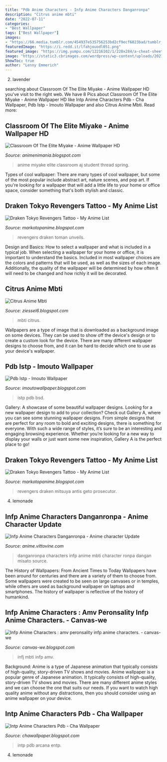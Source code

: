 ```yaml
---
title: "Pdb Anime Characters - Infp Anime Characters Danganronpa"
description: "Citrus anime mbti"
date: "2022-07-11"
categories:
- "Best Wallpaper"
tags: ["Best Wallpaper"]
images:
- "https://66.media.tumblr.com/454937e535756253bd2cf9ecf6823bad/tumblr_pbro6i2qDx1wjehr7o1_1280.jpg"
featuredImage: "https://i.redd.it/lfahjouodl051.png"
featured_image: "https://img.yumpu.com/12216102/1/220x284/a-cheat-sheet-on-the-myers-briggs-personality-types.jpg?quality=85"
image: "https://static3.cbrimages.com/wordpress/wp-content/uploads/2021/04/tokyo-revengers-mikey-intro.jpg?q=50&amp;fit=crop&amp;w=740&amp;h=370&amp;dpr=1.5"
ShowToc: true
author: "Lenny Emmerich"
---
```



2. lavender 

	

		
searching about Classroom Of The Elite Miyake - Anime Wallpaper HD you've visit to the right web. We have 8 Pics about Classroom Of The Elite Miyake - Anime Wallpaper HD like Intp Anime Characters Pdb - Cha Wallpaper, Pdb Istp - Imouto Wallpaper and also Citrus Anime Mbti. Read more:
		
    
## Classroom Of The Elite Miyake - Anime Wallpaper HD

<img loading=lazy src="https://lh6.googleusercontent.com/proxy/nLM32CgtFNdzLWnC45HGfpswHTX5Rc8_z7_BaSCzi9X1p7sNKnbdOXV-LBeamwEVuZHQEtG8s3J5_sZLvhPFxl_UFCN2zDITAw8GmV9Pbgxut5M7FEX3aEBnDuLsK-jlLvWlzZKmBLpBP6CgXg=s0-d" onerror="this.onerror=null;this.src='https://tse2.mm.bing.net/th?id=OIP.wGRuDmJ48AoAv18QyM6bpQAAAA&amp;pid=15.1';" alt="Classroom Of The Elite Miyake - Anime Wallpaper HD">

_Source: animenimania.blogspot.com_

>anime miyake elite classroom aj student thread spring. 

	

Types of cool wallpaper:
There are many types of cool wallpaper, but some of the most popular include abstract art, nature scenes, and pop art. If you're looking for a wallpaper that will add a little life to your home or office space, consider something that's both stylish and classic.

    
## Draken Tokyo Revengers Tattoo - My Anime List

<img loading=lazy src="https://static3.cbrimages.com/wordpress/wp-content/uploads/2021/04/tokyo-revengers-mikey-intro.jpg?q=50&amp;fit=crop&amp;w=740&amp;h=370&amp;dpr=1.5" onerror="this.onerror=null;this.src='https://tse2.mm.bing.net/th?id=OIP.9XYcWTWOdr2pEdTs6sIvoQHaDt&amp;pid=15.1';" alt="Draken Tokyo Revengers Tattoo - My Anime List">

_Source: markotopanime.blogspot.com_

>revengers draken toman unveils. 

	

Design and Basics: How to select a wallpaper and what is included in a typical job.
When selecting a wallpaper for your home or office, it is important to understand the basics. Included in most wallpaper choices are the colors and patterns that will be used, as well as the sizes of each image. Additionally, the quality of the wallpaper will be determined by how often it will need to be changed and how richly it will be decorated.

    
## Citrus Anime Mbti

<img loading=lazy src="https://66.media.tumblr.com/454937e535756253bd2cf9ecf6823bad/tumblr_pbro6i2qDx1wjehr7o1_1280.jpg" onerror="this.onerror=null;this.src='https://tse2.mm.bing.net/th?id=OIP.W0G5e9Ae5mTqG6-TrLQfUAHaCe&amp;pid=15.1';" alt="Citrus Anime Mbti">

_Source: ziessel6.blogspot.com_

>mbti citrus. 

	

Wallpapers are a type of image that is downloaded as a background image on some devices. They can be used to show off the device's design or to create a custom look for the device. There are many different wallpaper designs to choose from, and it can be hard to decide which one to use as your device's wallpaper.

    
## Pdb Istp - Imouto Wallpaper

<img loading=lazy src="https://img.yumpu.com/12216102/1/220x284/a-cheat-sheet-on-the-myers-briggs-personality-types.jpg?quality=85" onerror="this.onerror=null;this.src='https://tse3.mm.bing.net/th?id=OIP.SN7mB3oTYO9a9_2CJsv1JAAAAA&amp;pid=15.1';" alt="Pdb Istp - Imouto Wallpaper">

_Source: imoutowallpaper.blogspot.com_

>istp pdb bsd. 

	

Gallery: A showcase of some beautiful wallpaper designs.
Looking for a new wallpaper design to add to your collection? Check out Gallery A, where you can see some stunning wallpaper designs. From simple designs that are perfect for any room to bold and exciting designs, there is something for everyone. With such a wide range of styles, it’s sure to be an interesting and engaging browsing experience. Whether you’re looking for a new way to display your walls or just want some new inspiration, Gallery A is the perfect place to go!





	
	
    
## Draken Tokyo Revengers Tattoo - My Anime List

<img loading=lazy src="https://pbs.twimg.com/media/EXLC852U0AAJDTB.jpg" onerror="this.onerror=null;this.src='https://tse3.mm.bing.net/th?id=OIP.Hf5NzDuJzNJh5KBhJOYVYQHaKi&amp;pid=15.1';" alt="Draken Tokyo Revengers Tattoo - My Anime List">

_Source: markotopanime.blogspot.com_

>revengers draken mitsuya antis geto prosecutor. 

	

4. lemonade 

    
## Infp Anime Characters Danganronpa - Anime Character Update

<img loading=lazy src="https://64.media.tumblr.com/82cc45d05be9a10e29c9a92c521ad1d8/tumblr_n11tg6pAs11t0ts3co1_640.png" onerror="this.onerror=null;this.src='https://tse3.mm.bing.net/th?id=OIP.dWHwdf_Q6WmGwjFXH_BquAHaHh&amp;pid=15.1';" alt="Infp Anime Characters Danganronpa - Anime character Update">

_Source: anime.vittovine.com_

>danganronpa characters infp anime mbti character ronpa dangan misato source. 

	

The History of Wallpapers: From Ancient Times to Today
Wallpapers have been around for centuries and there are a variety of them to choose from. Some wallpapers were created to be seen on large canvases or in temples, while others are used as background wallpaper on laptops and smartphones. The history of wallpaper is reflective of the history of humankind.

    
## Infp Anime Characters : Amv Peronsality Infp Anime Characters. - Canvas-we

<img loading=lazy src="https://i.redd.it/lfahjouodl051.png" onerror="this.onerror=null;this.src='https://tse4.mm.bing.net/th?id=OIP.o0-APUAOBqxnTRpKnwpB5AHaGY&amp;pid=15.1';" alt="Infp Anime Characters : amv peronsality infp anime characters. - canvas-we">

_Source: canvas-we.blogspot.com_

>infj mbti infp amv. 

	

Background: Anime is a type of Japanese animation that typically consists of high-quality, story-driven TV shows and movies.
Anime wallpaper is a popular genre of Japanese animation. It typically consists of high-quality, story-driven TV shows and movies. There are many different anime styles and we can choose the one that suits our needs. If you want to watch high quality anime without any distractions, then you should consider using an anime wallpaper on your device.

    
## Intp Anime Characters Pdb - Cha Wallpaper

<img loading=lazy src="https://is2-ssl.mzstatic.com/image/thumb/PurpleSource124/v4/e3/22/6e/e3226e39-daa1-9329-1768-a7b17109e835/7132eca3-b378-493d-bc3c-a50c1c489f61_2.jpg/576x768bb.jpg" onerror="this.onerror=null;this.src='https://tse4.mm.bing.net/th?id=OIP.93uRRM60I-CVw7WDM3MlCQHaJ4&amp;pid=15.1';" alt="Intp Anime Characters Pdb - Cha Wallpaper">

_Source: chawallpaper.blogspot.com_

>intp pdb arcana entp. 

	

4. lemonade 

